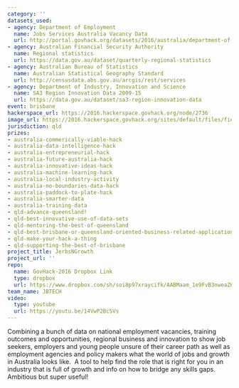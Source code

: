 ```yaml
---
category: ''
datasets_used:
- agency: Department of Employment
  name: Jobs Services Australia Vacancy Data
  url: http://portal.govhack.org/datasets/2016/australia/department-of-employment/jobs-services-australia-vacancy-data.html
- agency: Australian Financial Security Authority
  name: Regional statistics
  url: https://data.gov.au/dataset/quarterly-regional-statistics
- agency: Australian Bureau of Statistics
  name: Australian Statistical Geography Standard
  url: http://censusdata.abs.gov.au/arcgis/rest/services
- agency: Department of Industry, Innovation and Science
  name: SA3 Region Innovation Data 2009-15
  url: https://data.gov.au/dataset/sa3-region-innovation-data
event: brisbane
hackerspace_url: https://2016.hackerspace.govhack.org/node/2736
image_url: https://2016.hackerspace.govhack.org/sites/default/files/field/image/13884457_10157172226385048_698517090_n.jpg
jurisdiction: qld
prizes:
- australia-commerically-viable-hack
- australia-data-intelligence-hack
- australia-entrepreneurial-hack
- australia-future-australia-hack
- australia-innovative-ideas-hack
- australia-machine-learning-hack
- australia-local-industry-activity
- australia-no-boundaries-data-hack
- australia-paddock-to-plate-hack
- australia-smarter-data
- australia-training-data
- qld-advance-queensland!
- qld-best-innovative-use-of-data-sets
- qld-mentoring-the-best-of-queensland
- qld-best-brisbane-or-queensland-oriented-business-related-application
- qld-make-your-hack-a-thing
- qld-supporting-the-best-of-brisbane
project_title: JerbsNGrowth
project_url: ''
repo:
  name: GovHack-2016 Dropbox Link
  type: dropbox
  url: https://www.dropbox.com/sh/soi8p97xraycifk/AABMaam_1e9FvB3nweaZK2iYa?dl=0
team_name: JBTECH
video:
  type: youtube
  url: https://youtu.be/14VwP2BcSVs
---
```


Combining a bunch of data on national employment vacancies, training outcomes and opportunities, regional business and innovation to show job seekers, employers and young people unsure of their career path as well as employment agencies and policy makers what the world of jobs and growth in Australia looks like.  A tool to help find the role that is right for you in an industry that is full of growth and info on how to bridge any skills gaps. Ambitious but super useful!